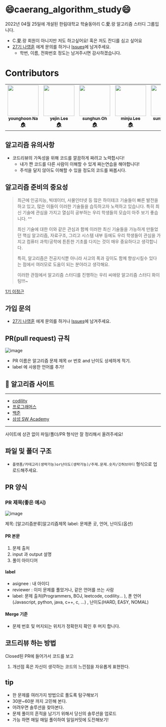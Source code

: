 # 😄caerang_algorithm_study😄

2022년 04월 25일에 개설된 한림대학교 학술동아리 C.愛.랑 알고리즘 스터디 그룹입니다.
- C.愛.랑 회원이 아니지만 저도 하고싶어요! 혹은 저도 잔디를 심고 싶어요 
- [27기 나영훈](https://github.com/younghoonNa) 에게 문의를 하거나 [Issues](https://github.com/CaerangManagement/caerang-algorithm-study/issues)에 남겨주세요.
  - 학번, 이름, 전화번호 정도는 남겨주시면 감사하겠습니다.


# Contributors
<table>
  <tr>
    <td align="center"><a href="https://github.com/younghoonNa"><img src="https://user-images.githubusercontent.com/38518648/169723488-2fb15dfc-2b65-4ec6-8d3a-9ea56a404952.png" width="100px;" alt=""/><br /><sub><b>younghoon Na</b></sub></a><br /><a href="https://github.com/younghoonNa" title="Code">🏠</a></td>
    <td align="center"><a href="https://github.com/yetniek"><img src="https://user-images.githubusercontent.com/38518648/169725963-e2496ee8-4eba-4a59-ad3d-9f0d01aaf902.png" width="100px;" alt=""/><br /><sub><b>yejin Lee</b></sub></a><br /><a href="https://velog.io/@yetniek" title="Code">🏠</a></td>
    <td align="center"><a href="https://github.com/owinhun"><img src="https://user-images.githubusercontent.com/38518648/169723553-4b81f2bc-1335-484b-99ee-c25b36f899ba.png" width="100px;" alt=""/><br /><sub><b>sunghun Oh</b></sub></a><br /><a href="https://github.com/owinhun" title="Code">🏠</a></td>
    <td align="center"><a href="https://github.com/dsbikz"><img src="https://user-images.githubusercontent.com/38518648/169723660-6282e133-f69c-4cab-a910-02369537f3c4.png" width="100px;" alt=""/><br /><sub><b>minju Lee</b></sub></a><br /><a href="https://github.com/dsbikz" title="Code">🏠</a></td>
    <td align="center"><a href="https://github.com/sunyeongan"><img src="https://user-images.githubusercontent.com/38518648/169725476-a7bf789f-f055-4aee-b08e-8c4c5c271997.png" width="100px;" alt=""/><br /><sub><b>sunyeong An</b></sub></a><br /><a href="https://github.com/sunyeongan" title="Code">🏠</a></td>
    <td align="center"><a href="https://github.com/CHOUMnote"><img src="https://user-images.githubusercontent.com/38518648/169725744-ab94e6fc-a7d7-4b00-b85c-e8a374fae2d9.png" width="100px;" alt=""/><br /><sub><b>jiho Kim</b></sub></a><br /><a href="https://github.com/CHOUMnote" title="Code">🏠</a></td>
    <td align="center"><a href="https://github.com/gillsang"><img src="https://user-images.githubusercontent.com/38518648/169725867-27858232-fd6f-4610-9078-d75d02c7e273.png" width="100px;" alt=""/><br /><sub><b>sanghyun Gill</b></sub></a><br /><a href="https://github.com/gillsang" title="Code">🏠</a></td>

  </tr>
</table>
  
## 알고리즘 유의사항
- 코드리뷰의 가독성을 위해 코드를 깔끔하게 짜려고 노력합시다!
  - 내가 짠 코드를 다른 사람이 이해할 수 있게 짜는연습을 해야합니다!
  - 주석을 달지 않아도 이해할 수 있을 정도의 코드를 짜봅시다.
    
## 알고리즘 준비의 중요성

>최근에 인공지능, 빅데이터, 사물인터넷 등 많은 하이테크 기술들이 빠른 발전을 하고 있고, 많은 이들이 이러한 기술들을 습득하고자 노력하고 있습니다. 특히 최신 기술에 관심을 가지고 열심히 공부하는 우리 학생들의 모습이 아주 보기 좋습니다. ^^
>
>최신 기술에 대한 이와 같은 관심과 함께 이러한 최신 기술들을 가능하게 만들었던 핵심 알고리즘, 자료구조, 그리고 시스템 내부 등에도 우리 학생들이 관심을 가지고 컴퓨터 과학/공학에 튼튼한 기초를 다지는 것이 매우 중요하다고 생각합니다. 
>
>특히, 알고리즘은 전공지식뿐 아니라 사고의 폭과 깊이도 함께 향상시킬수 있다는 점에서 여러모로 도움이 되는 분야라고 생각해요.
>
>이러한 관점에서 알고리즘 스터디를 진행하는 우리 씨애랑 알고리즘 스터디 화이팅!!!~

[1기 이정근](https://github.com/jeonggunlee)

## 가입 문의 
- [27기 나영훈](https://github.com/younghoonNa) 에게 문의를 하거나 [Issues](https://github.com/CaerangManagement/caerang-algorithm-study/issues)에 남겨주세요.


## PR(pull request) 규칙
![image](https://user-images.githubusercontent.com/38518648/165247130-ac6a79e6-bbaf-4578-b6b7-df1355cb1103.png)

- PR 이름은 알고리즘 문제 제목 or 번호 and 난이도 상세하게 적기.
- label 에 사용한 언어를 추가!

## 🥇 알고리즘 사이트
---
- [codility](https://app.codility.com/)
- [프로그래머스](https://programmers.co.kr/?utm_source=google&utm_medium=cpc&utm_campaign=brand_prgms_pc&gclid=CjwKCAjwgr6TBhAGEiwA3aVuIQXmT8YH8jdl1th-cq3_JZgRecC6XPHmVBsLuXyaue86m3dbPMCs9BoC5HIQAvD_BwE)
- [백준](https://www.acmicpc.net/)
- [삼성 SW Academy](https://swexpertacademy.com/main/main.do)
---

사이트에 상관 없이 파일/폴더/PR 형식만 잘 정리해서 올려주세요!
  

## 파일 및 폴더 구조
  - `플랫폼/카테고리(생략가능)or난이도(생략가능)/주제.문제.숫자/깃허브아디` 형식으로 업로드해주세요.

## PR 양식

### PR 제목(좋은 예시)
![image](https://user-images.githubusercontent.com/38518648/169649797-0ded3af3-ccb3-4c84-8d49-141d009f9ae7.png)

제목: [알고리즘분류]알고리즘제목 
label: 문제푼 곳, 언어, 난이도(옵션)

#### PR 본문
1. 문제 출처
2. input 과 output 설명
3. 풀이 아이디어

#### label
- asignee : 내 아이디
- reviewer : 이미 문제를 풀었거나, 같은 언어를 쓰는 사람
- label: 문제 출처(Programmers, BOJ, leetcode, codility... ), 푼 언어(Javascript, python, java, c++, c, ...) , 난이도(HARD, EASY, NOMAL)

#### Merge 기준
- 문제 번호 및 머지되는 위치가 정확한지 확인 후 머지 합니다.

## 코드리뷰 하는 방법

Closed된 PR에 들어가서 코드를 보고
1. 개선점 혹은 자신이 생각하는 코드의 느낀점을 자유롭게 표현한다.

## tip

- 한 문제를 여러가지 방법으로 풀도록 탐구해보기
- 30분~60분 까지 고민해 본다.
- 어려우면 솔루션을 찾아본다.
- 문제 풀이의 흔적을 남기기 위해서 당신의 솔루션을 업로드
- 가능 하면 매일 매일 풀이하여 일일커밋에 도전해보기!

